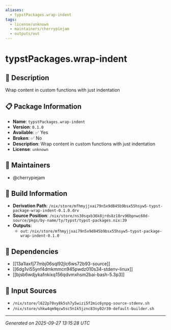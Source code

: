 ```yaml
---
aliases:
  - typstPackages.wrap-indent
tags:
  - license/unknown
  - maintainers/cherrypiejam
  - outputs/out
---
```


# typstPackages.wrap-indent

## 📝 Description

Wrap content in custom functions with just indentation

## 📋 Package Information

- **Name**: `typstPackages.wrap-indent`
- **Version**: `0.1.0`
- **Available**: ✅ Yes
- **Broken**: ✅ No
- **Description**: Wrap content in custom functions with just indentation
- **License**: `unknown`
## 👥 Maintainers

- @cherrypiejam


## 🔧 Build Information

- **Derivation Path**: `/nix/store/mfhmyjjxai79n5x9d845b9bsx55hsyw5-typst-package-wrap-indent-0.1.0.drv`
- **Source Position**: `/nix/store/ns30sqxb36k8jrds8z18rv96bpnwc60d-source/pkgs/by-name/ty/typst/typst-packages.nix:39`
- **Outputs**:
  - `out`:  `/nix/store/mfhmyjjxai79n5x9d845b9bsx55hsyw5-typst-package-wrap-indent-0.1.0`

## 🔗 Dependencies

- [[13a1laxfj77mbj06sql92jlc6ws72b93-source]]
- [[6dg1vi55ynf4dmkmmcn945pwdz010s34-stdenv-linux]]
- [[bjsb6wdjykafnkixq156qdvmxhsm2bai-bash-5.3p3]]

## 📁 Input Sources

- `/nix/store/l622p70vy8k5sh7y5wizi5f2mic6ynpg-source-stdenv.sh`
- `/nix/store/shkw4qm9qcw5sc5n1k5jznc83ny02r39-default-builder.sh`

---
*Generated on 2025-09-27 13:15:28 UTC*
